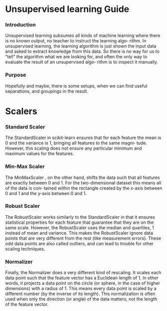 # Unsupervised learning Guide
### Introduction
Unsupervised learning subsumes all kinds of machine
learning where there is no known output, no teacher to instruct the learning algo‐
rithm. In unsupervised learning, the learning algorithm is just shown the input data
and asked to extract knowledge from this data. So there is no way for us to “tell” the algorithm what we
are looking for, and often the only way to evaluate the result of an unsupervised algo‐
rithm is to inspect it manually.
### Purpose
Hopefully and maybe, there is some setups, when we can find useful separations, and groupings in the result.
# Scalers
### Standard Scaler
The StandardScaler in scikit-learn ensures that for each
feature the mean is 0 and the variance is 1, bringing all features to the same magni‐
tude. However, this scaling does not ensure any particular minimum and maximum
values for the features.
### Min-Max Scaler
The MinMaxScaler , on the other hand, shifts the data such that all features are exactly
between 0 and 1. For the two-dimensional dataset this means all of the data is con‐
tained within the rectangle created by the x-axis between 0 and 1 and the y-axis
between 0 and 1.
### Robust Scaler
The RobustScaler works similarly to the StandardScaler in
that it ensures statistical properties for each feature that guarantee that they are on the
same scale. However, the RobustScaler uses the median and quartiles, 1 instead of
mean and variance. This makes the RobustScaler ignore data points that are very
different from the rest (like measurement errors). These odd data points are also
called outliers, and can lead to trouble for other scaling techniques.
### Normalizer
Finally, the Normalizer does a very different kind of rescaling. It scales each data
point such that the feature vector has a Euclidean length of 1. In other words, it
projects a data point on the circle (or sphere, in the case of higher dimensions) with a
radius of 1. This means every data point is scaled by a different number (by the
inverse of its length). This normalization is often used when only the direction (or
angle) of the data matters, not the length of the feature vector.
